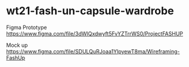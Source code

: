 # wt21-fash-un-capsule-wardrobe
Figma Prototype https://www.figma.com/file/3dWlQxdwyft5FvYZTrrWS0/ProjectFASHUP

Mock up https://www.figma.com/file/SDULQuRJoaa1YlpyewT8ma/Wireframing-FashUp
